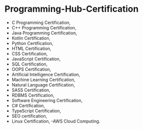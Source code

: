 # Programming-Hub-Certification
- C Programming Certification,
- C++ Programming Certification,
- Java Programming Certification, 
- Kotlin Certification,
- Python Certification,
- HTML Certification,
- CSS Certification,
- JavaScript Certification,
- SQL Certification,
- OOPS Certification,
- Artificial Intelligence Certification, 
- Machine Learning Certification,
- Natural Language Certification,
- SASS Certification,
- RDBMS Certification,
- Software Engineering Certification,
- C# Certification,
- TypeScript Certification,
- SEO certification,
- Linux Certification,
 -AWS Cloud Computing.
